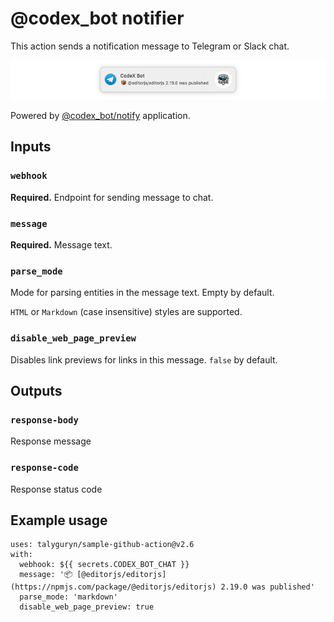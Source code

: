 # @codex_bot notifier

This action sends a notification message to Telegram or Slack chat.

![banner](./assets/banner.png)

Powered by [@codex_bot/notify](https://github.com/codex-bot/notify) application.

## Inputs

### `webhook`

**Required.** Endpoint for sending message to chat.

### `message`

**Required.** Message text.

### `parse_mode`

Mode for parsing entities in the message text. Empty by default.  

`HTML` or `Markdown` (case insensitive) styles are supported.

### `disable_web_page_preview`

Disables link previews for links in this message. `false` by default.

## Outputs

### `response-body`

Response message

### `response-code`

Response status code

## Example usage

```
uses: talyguryn/sample-github-action@v2.6
with:
  webhook: ${{ secrets.CODEX_BOT_CHAT }}
  message: '📦 [@editorjs/editorjs](https://npmjs.com/package/@editorjs/editorjs) 2.19.0 was published'
  parse_mode: 'markdown'
  disable_web_page_preview: true
```
